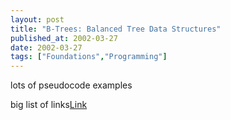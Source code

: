 ```yaml
---
layout: post
title: "B-Trees: Balanced Tree Data Structures"
published_at: 2002-03-27
date: 2002-03-27
tags: ["Foundations","Programming"]
---
```


lots of pseudocode examples  

big list of links[Link](http://www.bluerwhite.org/btree/)  